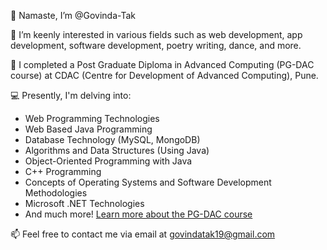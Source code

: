 👋 Namaste, I’m @Govinda-Tak

👀 I’m keenly interested in various fields such as web development, app development, software development, poetry writing, dance, and more.

🌱 I  completed a Post Graduate Diploma in Advanced Computing (PG-DAC course) at CDAC (Centre for Development of Advanced Computing), Pune.

💻 Presently, I'm delving into:
   - Web Programming Technologies
   - Web Based Java Programming
   - Database Technology (MySQL, MongoDB)
   - Algorithms and Data Structures (Using Java)
   - Object-Oriented Programming with Java
   - C++ Programming
   - Concepts of Operating Systems and Software Development Methodologies
   - Microsoft .NET Technologies
   - And much more! [Learn more about the PG-DAC course](https://www.cdac.in/index.aspx?id=DAC&courseid=0)

📫 Feel free to contact me via email at govindatak19@gmail.com
